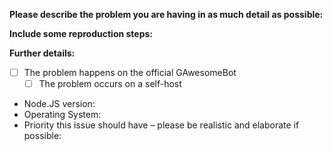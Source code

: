 <!--
If you need help with GAwesomeBot self-hosting or usage, please go to the GAwesomeBot Discord instead:
  https://discord.gg/NZwzJ9Q
This issue tracker is only for bug reports and enhancement suggestions. You won't receive any basic help here.
-->

**Please describe the problem you are having in as much detail as possible:**


**Include some reproduction steps:**


**Further details:**

- [ ] The problem happens on the official GAwesomeBot
  - [ ] The problem occurs on a self-host
- Node.JS version:
- Operating System:
- Priority this issue should have – please be realistic and elaborate if possible: